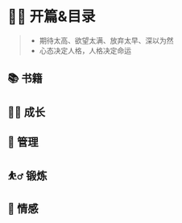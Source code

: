 # 🧘‍♂️ 开篇&目录

> - 期待太高、欲望太满、放弃太早、深以为然
> - 心态决定人格，人格决定命运

## 📚 书籍

## 🧘‍♂️ 成长

## 🎯 管理

## ⛹️‍♂️ 锻炼

## 💓 情感
